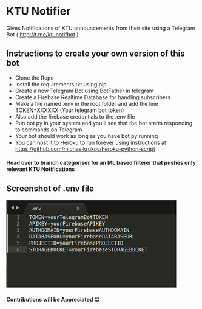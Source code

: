 # KTU Notifier

Gives Notifications of KTU announcements from their site using a Telegram Bot ( http://t.me/ktunotifbot )

## Instructions to create your own version of this bot

- Clone the Repo
- Install the requirements.txt using pip
- Create a new Telegram Bot using BotFather in telegram
- Create a Firebase Realtime Database for handling subscribers
- Make a file named .env in the root folder and add the line TOKEN=XXXXXX (Your telegram bot token)
- Also add the firebase credentials to the .env file
- Run bot.py in your system and you'll see that the bot starts responding to commands on Telegram
- Your bot should work as long as you have bot.py running
- You can host it to Heroku to run forever using instructions at https://github.com/michaelkrukov/heroku-python-script

#### Head over to branch categoriser for an ML based filterer that pushes only relevant KTU Notifications

## Screenshot of .env file

<img src="https://github.com/AJAYK-01/ktu-notifier/blob/master/screenshots/env-screenshot.png" />

#### Contributions will be Appreciated :blush:
